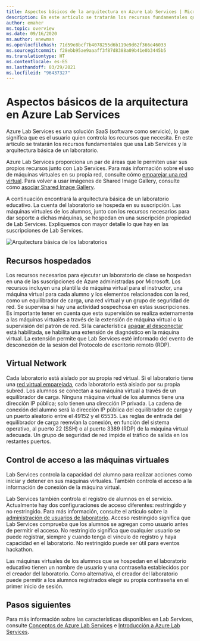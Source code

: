 ```yaml
---
title: Aspectos básicos de la arquitectura en Azure Lab Services | Microsoft Docs
description: En este artículo se tratarán los recursos fundamentales que usa Lab Services y la arquitectura básica de un laboratorio.
author: emaher
ms.topic: overview
ms.date: 09/16/2020
ms.author: enewman
ms.openlocfilehash: 71d59e8bcf7b4078255d6b119e9d62f366e46033
ms.sourcegitcommit: f28ebb95ae9aaaff3f87d8388a09b41e0b3445b5
ms.translationtype: HT
ms.contentlocale: es-ES
ms.lasthandoff: 03/29/2021
ms.locfileid: "96437327"
---
```

# <a name="architecture-fundamentals-in-azure-lab-services"></a>Aspectos básicos de la arquitectura en Azure Lab Services

Azure Lab Services es una solución SaaS (software como servicio), lo que significa que es el usuario quien controla los recursos que necesita. En este artículo se tratarán los recursos fundamentales que usa Lab Services y la arquitectura básica de un laboratorio.  

Azure Lab Services proporciona un par de áreas que le permiten usar sus propios recursos junto con Lab Services.  Para más información sobre el uso de máquinas virtuales en su propia red, consulte cómo [emparejar una red virtual](how-to-connect-peer-virtual-network.md).  Para volver a usar imágenes de Shared Image Gallery, consulte cómo [asociar Shared Image Gallery](how-to-attach-detach-shared-image-gallery.md).

A continuación encontrará la arquitectura básica de un laboratorio educativo.  La cuenta del laboratorio se hospeda en su suscripción. Las máquinas virtuales de los alumnos, junto con los recursos necesarios para dar soporte a dichas máquinas, se hospedan en una suscripción propiedad de Lab Services. Expliquemos con mayor detalle lo que hay en las suscripciones de Lab Services.

![Arquitectura básica de los laboratorios](./media/classroom-labs-fundamentals/labservices-basic-architecture.png)

## <a name="hosted-resources"></a>Recursos hospedados

Los recursos necesarios para ejecutar un laboratorio de clase se hospedan en una de las suscripciones de Azure administradas por Microsoft.  Los recursos incluyen una plantilla de máquina virtual para el instructor, una máquina virtual para cada alumno y los elementos relacionados con la red, como un equilibrador de carga, una red virtual y un grupo de seguridad de red.  Se supervisa si hay una actividad sospechosa en estas suscripciones.  Es importante tener en cuenta que esta supervisión se realiza externamente a las máquinas virtuales a través de la extensión de máquina virtual o la supervisión del patrón de red.  Si la característica [apagar al desconectar](how-to-enable-shutdown-disconnect.md) está habilitada, se habilita una extensión de diagnóstico en la máquina virtual. La extensión permite que Lab Services esté informado del evento de desconexión de la sesión del Protocolo de escritorio remoto (RDP).

## <a name="virtual-network"></a>Virtual Network

Cada laboratorio está aislado por su propia red virtual.  Si el laboratorio tiene una [red virtual emparejada](how-to-connect-peer-virtual-network.md), cada laboratorio está aislado por su propia subred.  Los alumnos se conectan a su máquina virtual a través de un equilibrador de carga.  Ninguna máquina virtual de los alumnos tiene una dirección IP pública; solo tienen una dirección IP privada.  La cadena de conexión del alumno será la dirección IP pública del equilibrador de carga y un puerto aleatorio entre el 49152 y el 65535.  Las reglas de entrada del equilibrador de carga reenvían la conexión, en función del sistema operativo, al puerto 22 (SSH) o al puerto 3389 (RDP) de la máquina virtual adecuada. Un grupo de seguridad de red impide el tráfico de salida en los restantes puertos.

## <a name="access-control-to-the-virtual-machines"></a>Control de acceso a las máquinas virtuales

Lab Services controla la capacidad del alumno para realizar acciones como iniciar y detener en sus máquinas virtuales.  También controla el acceso a la información de conexión de la máquina virtual.

Lab Services también controla el registro de alumnos en el servicio. Actualmente hay dos configuraciones de acceso diferentes: restringido y no restringido. Para más información, consulte el artículo sobre la [administración de usuarios de laboratorio](how-to-configure-student-usage.md#send-invitations-to-users). Acceso restringido significa que Lab Services comprueba que los alumnos se agregan como usuario antes de permitir el acceso. No restringido significa que cualquier usuario se puede registrar, siempre y cuando tenga el vínculo de registro y haya capacidad en el laboratorio. No restringido puede ser útil para eventos hackathon.

Las máquinas virtuales de los alumnos que se hospedan en el laboratorio educativo tienen un nombre de usuario y una contraseña establecidos por el creador del laboratorio.  Como alternativa, el creador del laboratorio puede permitir a los alumnos registrados elegir su propia contraseña en el primer inicio de sesión.  

## <a name="next-steps"></a>Pasos siguientes

Para más información sobre las características disponibles en Lab Services, consulte [Conceptos de Azure Lab Services](classroom-labs-concepts.md) e [Introducción a Azure Lab Services](classroom-labs-overview.md).
